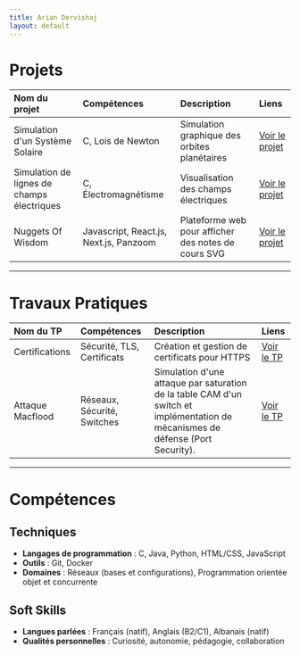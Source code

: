 ```yaml
---
title: Arian Dervishaj
layout: default
---
```


# Projets

| Nom du projet                              | Compétences                            | Description                                         | Liens                                            |
|:-------------------------------------------|:---------------------------------------|:----------------------------------------------------|:-------------------------------------------------|
| Simulation d'un Système Solaire            | C, Lois de Newton                      | Simulation graphique des orbites planétaires        | [Voir le projet](./projets/systeme-solaire.md)   |
| Simulation de lignes de champs électriques | C, Électromagnétisme                   | Visualisation des champs électriques                | [Voir le projet](./projets/ligne-de-champs.md)   |
| Nuggets Of Wisdom                          | Javascript, React.js, Next.js, Panzoom | Plateforme web pour afficher des notes de cours SVG | [Voir le projet](./projets/nuggets-of-wisdom.md) |

---

# Travaux Pratiques

| Nom du TP           | Compétences   | Description                                   | Liens                         |
|:--------------------|:--------------|:----------------------------------------------|:------------------------------|
| Certifications | Sécurité, TLS, Certificats | Création et gestion de certificats pour HTTPS | [Voir le TP](./labos/cert.md) |
| Attaque Macflood     | Réseaux, Sécurité, Switches | Simulation d'une attaque par saturation de la table CAM d'un switch et implémentation de mécanismes de défense (Port Security). | [Voir le TP](./labos/macflood.md)    |
---

# Compétences

## Techniques

- **Langages de programmation** : C, Java, Python, HTML/CSS, JavaScript
- **Outils** : Git, Docker
- **Domaines** : Réseaux (bases et configurations), Programmation orientée objet et concurrente

## Soft Skills

- **Langues parlées** : Français (natif), Anglais (B2/C1), Albanais (natif)
- **Qualités personnelles** : Curiosité, autonomie, pédagogie, collaboration
